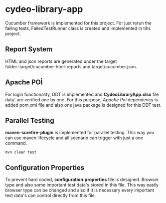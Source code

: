 # cydeo-library-app
Cucumber framework is implemented for this project.
For just rerun the failing tests, FailedTestRunner class is created and implemented in tihs project.

## Report System
HTML and json reports are generated under the target folder`:`target/cucumber-html-reports and target/cucumber.json.


## Apache POİ
For login functionality, DDT is implemented and **CydeoLibraryApp.xlsx** file data' are verified one by one.
For this purpose, *Apache Poi* dependency is added pom.xml file and also one java package is designed for this DDT test.

## Parallel Testing
**maven-surefire-plugin** is implemented for parallel testing. This way you can use maven lifecycle and all scenario can trigger with just a one command.

``mvn clear test``

## Configuration Properties
To prevent hard coded, **configuration.properties** file is designed. Browser type and also some important test data's stored in this file.
This way easily browser type can be changed and also if it is necessary every important test data's can control directly from this file.